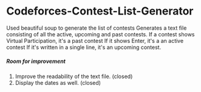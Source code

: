 # Codeforces-Contest-List-Generator
Used beautiful soup to generate the list of contests
Generates a text file consisting of all the active, upcoming and past contests.
If a contest shows Virtual Participation, it's a past contest
If it shows Enter, it's a an active contest
If it's written in a single line, it's an upcoming contest.

##### Room for improvement #####
1. Improve the readability of the text file. (closed)
2. Display the dates as well. (closed)
